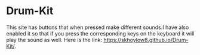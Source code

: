 # Drum-Kit
This site has buttons that when pressed make different sounds.I have also enabled it so that if you press the corresponding keys on the keyboard it will play the sound as well. Here is the link: https://skhoylow8.github.io/Drum-Kit/.
